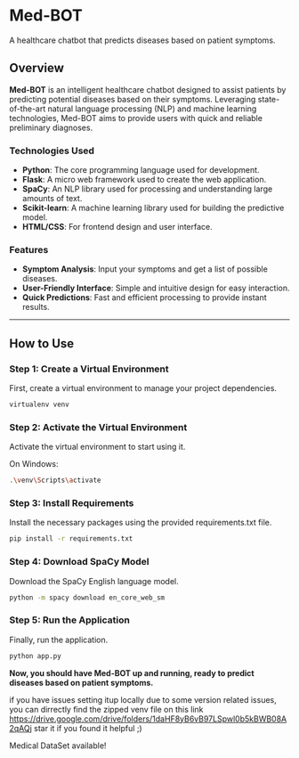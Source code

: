 # Med-BOT
A healthcare chatbot that predicts diseases based on patient symptoms.

## Overview
**Med-BOT** is an intelligent healthcare chatbot designed to assist patients by predicting potential diseases based on their symptoms. Leveraging state-of-the-art natural language processing (NLP) and machine learning technologies, Med-BOT aims to provide users with quick and reliable preliminary diagnoses.

### Technologies Used
- **Python**: The core programming language used for development.
- **Flask**: A micro web framework used to create the web application.
- **SpaCy**: An NLP library used for processing and understanding large amounts of text.
- **Scikit-learn**: A machine learning library used for building the predictive model.
- **HTML/CSS**: For frontend design and user interface.
### Features
- **Symptom Analysis**: Input your symptoms and get a list of possible diseases.
- **User-Friendly Interface**: Simple and intuitive design for easy interaction.
- **Quick Predictions**: Fast and efficient processing to provide instant results.

---

## How to Use

### Step 1: Create a Virtual Environment
First, create a virtual environment to manage your project dependencies.
```bash
virtualenv venv
```
### Step 2: Activate the Virtual Environment
Activate the virtual environment to start using it.

On Windows:
```bash
.\venv\Scripts\activate
```
### Step 3: Install Requirements
Install the necessary packages using the provided requirements.txt file.

```bash
pip install -r requirements.txt

```

### Step 4: Download SpaCy Model
Download the SpaCy English language model.

```bash
python -m spacy download en_core_web_sm
```

### Step 5: Run the Application
Finally, run the application.

```bash
python app.py
```
**Now, you should have Med-BOT up and running, ready to predict diseases based on patient symptoms.**

if you have issues setting itup locally due to some version related issues, you can dirrectly find the zipped venv file on this link https://drive.google.com/drive/folders/1daHF8yB6vB97LSpwl0b5kBWB08A2qAQj 
star it if you found it helpful ;) 

Medical DataSet available!
